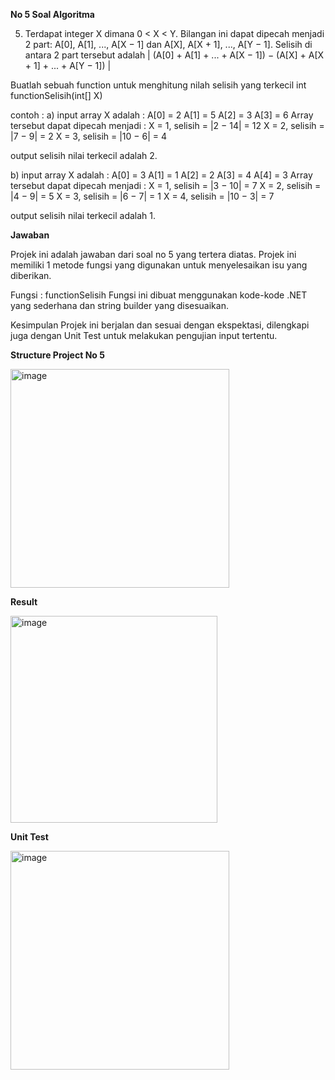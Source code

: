 **No 5 Soal Algoritma**

5) Terdapat integer X dimana 0 < X < Y. Bilangan ini dapat dipecah menjadi 2 part:
	A[0], A[1], ..., A[X − 1]  dan
	A[X], A[X + 1], ..., A[Y − 1].
Selisih di antara 2 part tersebut adalah 
	| (A[0] + A[1] + ... + A[X − 1])  −  (A[X] + A[X + 1] + ... + A[Y − 1]) |

Buatlah sebuah function untuk menghitung nilah selisih yang terkecil
	int functionSelisih(int[] X)

contoh :
a) input array X adalah :
	A[0] = 2
	A[1] = 5
	A[2] = 3
	A[3] = 6
Array tersebut dapat dipecah menjadi :
	X = 1,  selisih = |2 − 14| = 12
	X = 2,  selisih = |7 − 9| = 2
	X = 3,  selisih = |10 − 6| = 4 

output selisih nilai terkecil adalah  2.

b) input array X adalah :
	A[0] = 3
	A[1] = 1
	A[2] = 2
	A[3] = 4
	A[4] = 3
Array tersebut dapat dipecah menjadi :
	X = 1,  selisih = |3 − 10| = 7
	X = 2,  selisih = |4 − 9| = 5
	X = 3,  selisih = |6 − 7| = 1
	X = 4,  selisih = |10 − 3| = 7 

output selisih nilai terkecil adalah 1.


**Jawaban**

Projek ini adalah jawaban dari soal no 5 yang tertera diatas. Projek ini memiliki 1 metode fungsi yang digunakan untuk menyelesaikan isu yang diberikan.

Fungsi : functionSelisih Fungsi ini dibuat menggunakan kode-kode .NET yang sederhana dan string builder yang disesuaikan.

Kesimpulan Projek ini berjalan dan sesuai dengan ekspektasi, dilengkapi juga dengan Unit Test untuk melakukan pengujian input tertentu. 


**Structure Project No 5**

<img width="350" alt="image" src="https://github.com/ariqfakhrizal/NTT-Test-No-5/assets/160866505/1cc9dc3b-2c5a-47ce-9f63-30bd15f766f3">


**Result**

<img width="331" alt="image" src="https://github.com/ariqfakhrizal/NTT-Test-No-5/assets/160866505/5c949bf6-1e70-493c-aa65-a0f3e8261601">



**Unit Test**

<img width="350" alt="image" src="https://github.com/ariqfakhrizal/NTT-Test-No-5/assets/160866505/94b07a63-4fb0-4994-b87a-369fcc7e98a9">



